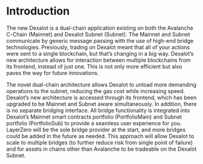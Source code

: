 # Introduction

The new Dexalot is a dual-chain application existing on both the Avalanche C-Chain (Mainnet) and Dexalot Subnet (Subnet). The Mainnet and Subnet communicate by generic message passing with the use of high-end bridge technologies. Previously, trading on Dexalot meant that all of your actions were sent to a single blockchain, but that’s changing in a big way. Dexalot’s new architecture allows for interaction between multiple blockchains from its frontend, instead of just one. This is not only more efficient but also paves the way for future innovations.

The novel dual-chain architecture allows Dexalot to unload more demanding operations to the subnet, reducing the gas cost while increasing speed. Dexalot’s new architecture is accessed through its frontend, which has been upgraded to be Mainnet and Subnet aware simultaneously. In addition, there is no separate bridging interface. All bridge functionality is integrated into Dexalot’s Mainnet smart contracts portfolio (PortfolioMain) and Subnet portfolio (PortfolioSub) to provide a seamless user experience for you. LayerZero will be the sole bridge provider at the start, and more bridges could be added in the future as needed. This approach will allow Dexalot to scale to multiple bridges (to further reduce risk from single point of failure) and for assets in chains other than Avalanche to be tradeable on the Dexalot Subnet.
